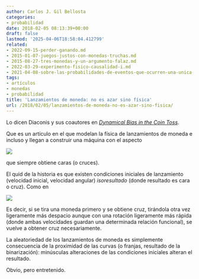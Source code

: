 ```yaml
---
author: Carlos J. Gil Bellosta
categories:
- probabilidad
date: 2018-02-05 08:13:39+00:00
draft: false
lastmod: '2025-04-06T18:58:04.412799'
related:
- 2022-09-15-perder-ganando.md
- 2015-01-07-juegos-justos-con-monedas-truchas.md
- 2015-08-27-tres-monedas-y-un-argumento-falaz.md
- 2022-03-29-experimento-fisico-causalidad-i.md
- 2021-04-08-sobre-las-probabilidades-de-eventos-que-ocurren-una-unica-vez.md
tags:
- artículos
- monedas
- probabilidad
title: 'Lanzamientos de moneda: no es azar sino física'
url: /2018/02/05/lanzamientos-de-moneda-no-es-azar-sino-fisica/
---
```


Lo dicen Diaconis y sus coautores en [_Dynamical Bias in the Coin Toss_](https://www.stat.berkeley.edu/users/aldous/157/Papers/diaconis_coinbias.pdf).

Que es un artículo en el que modelan la física de lanzamientos de moneda e incluso y llegan a construir una máquina con el aspecto

![](/wp-uploads/2018/02/coin_toss.jpg)

que siempre obtiene caras (o cruces).

El quid de la historia es que existen condiciones iniciales de lanzamiento (velocidad inicial, velocidad angular) _isoresultado_ (donde resultado es cara o cruz). Como en

![](/wp-uploads/2018/02/coin_toss_initial_conditions.png#center)

Es decir, si se tira una moneda primero y se obtiene cruz, tirándola otra vez ligeramente más despacio aunque con una rotación ligeramente más rápida (donde ambas velocidades guardan una determinada relación funcional), se vuelve a obtener cruz necesariamente.

La aleatoriedad de los lanzamientos de moneda es simplemente consecuencia de la proximidad de las curvas (o franjas, resultado de la binarización): minúsculas alteraciones de las condiciones iniciales alteran el resultado.

Obvio, pero entretenido.